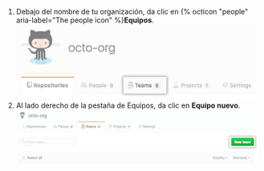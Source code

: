 1. Debajo del nombre de tu organización, da clic en {% octicon "people" aria-label="The people icon" %}**Equipos**. ![Pestaña de equipos](/assets/images/help/organizations/organization-teams-tab.png)
1. Al lado derecho de la pestaña de Equipos, da clic en **Equipo nuevo**. ![Botón de equipo nuevo](/assets/images/help/teams/new-team-button.png)
